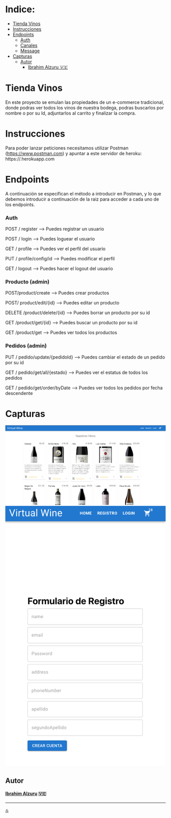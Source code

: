 # Indice:

- [Tienda Vinos](#Back-Tienda-Vinos)
- [Instrucciones](#instrucciones)
- [Endpoints](#endpoints)
    - [Auth](#auth)
    - [Canales](#canales)
    - [Message](#message)
- [Capturas](#capturas)
  - [Autor](#autor)
      - [Ibrahim Alzuru :venezuela:](#Ibrahim-Alzuru)



# Tienda Vinos

En este proyecto se emulan las propiedades de un e-commerce tradicional, donde podras ver todos los vinos de nuestra bodega, podras buscarlos por nombre o por su Id, adjuntarlos al carrito y finalizar la compra.



# Instrucciones

Para poder lanzar peticiones necesitamos utilizar Postman (https://www.postman.com) y apuntar a este servidor de heroku: https://.herokuapp.com


# Endpoints

A continuación se especifican el método a introducir en Postman, y lo que debemos introducir a continuación de la raiz para acceder a cada uno de los endpoints.

### Auth

POST / register --> Puedes registrar un usuario

POST / login --> Puedes loguear el usuario

GET / profile  --> Puedes ver el perfil del usuario

PUT / profile/config/id --> Puedes modificar el perfil 

GET / logout --> Puedes hacer el logout del usuario

### Producto (admin)

POST/product/create --> Puedes crear  productos

POST/ product/edit/{id} --> Puedes editar un producto

DELETE /product/delete/{id} --> Puedes borrar un producto por su id

GET /product/get/{id} --> Puedes buscar un producto por su id

GET /product/get --> Puedes ver todos los productos


### Pedidos (admin)

PUT / pedido/update/{pedidoId}  --> Puedes cambiar el estado de un pedido por su id

GET / pedido/get/all/{estado} --> Puedes ver el estatus de todos los pedidos

GET / pedido/get/order/byDate  --> Puedes ver todos los pedidos por fecha descendente


# Capturas

![](img/1.png)
![](img/2.png)

## Autor

#### [Ibrahim Alzuru](https://github.com/ibralzuru) :venezuela:

---------------------

[:top:](#indice)
